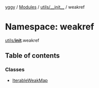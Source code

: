 [yggy](../README.md) / [Modules](../modules.md) / [utils/\_\_init\_\_](utils___init__.md) / weakref

# Namespace: weakref

[utils/__init__](utils___init__.md).weakref

## Table of contents

### Classes

- [IterableWeakMap](../classes/utils___init__.weakref.IterableWeakMap.md)
